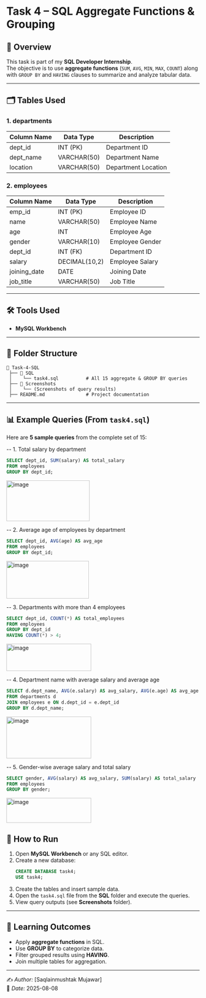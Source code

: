 # Task 4 – SQL Aggregate Functions & Grouping

## 📌 Overview
This task is part of my **SQL Developer Internship**.  
The objective is to use **aggregate functions** (`SUM`, `AVG`, `MIN`, `MAX`, `COUNT`) along with `GROUP BY` and `HAVING` clauses to summarize and analyze tabular data.

---

## 🗂️ Tables Used
### 1. departments
| Column Name | Data Type     | Description              |
|-------------|--------------|--------------------------|
| dept_id     | INT (PK)     | Department ID            |
| dept_name   | VARCHAR(50)  | Department Name          |
| location    | VARCHAR(50)  | Department Location      |

### 2. employees
| Column Name   | Data Type     | Description              |
|---------------|--------------|--------------------------|
| emp_id        | INT (PK)     | Employee ID              |
| name          | VARCHAR(50)  | Employee Name            |
| age           | INT          | Employee Age             |
| gender        | VARCHAR(10)  | Employee Gender          |
| dept_id       | INT (FK)     | Department ID            |
| salary        | DECIMAL(10,2)| Employee Salary          |
| joining_date  | DATE         | Joining Date             |
| job_title     | VARCHAR(50)  | Job Title                |

---

## 🛠️ Tools Used
- **MySQL Workbench**

---

## 📂 Folder Structure
```
📁 Task-4-SQL
 ├── 📁 SQL
 │    └── task4.sql          # All 15 aggregate & GROUP BY queries
 ├── 📁 Screenshots
 │    └── (Screenshots of query results)
 ├── README.md               # Project documentation
```

---

## 📊 Example Queries (From `task4.sql`)
Here are **5 sample queries** from the complete set of 15:


-- 1. Total salary by department
```sql
SELECT dept_id, SUM(salary) AS total_salary
FROM employees
GROUP BY dept_id;
```
<img width="217" height="106" alt="image" src="https://github.com/user-attachments/assets/98300cb0-3b09-4f8a-9b34-200cb3081993" />


-- 2. Average age of employees by department
```sql
SELECT dept_id, AVG(age) AS avg_age
FROM employees
GROUP BY dept_id;
```
<img width="215" height="98" alt="image" src="https://github.com/user-attachments/assets/ec84b581-660c-4e2b-b820-42b6c7c57390" />


-- 3. Departments with more than 4 employees
```sql
SELECT dept_id, COUNT(*) AS total_employees
FROM employees
GROUP BY dept_id
HAVING COUNT(*) > 4;
```
<img width="221" height="71" alt="image" src="https://github.com/user-attachments/assets/9a566f1a-c1f3-4d51-8ffe-8396958e12f2" />


-- 4. Department name with average salary and average age
```sql
SELECT d.dept_name, AVG(e.salary) AS avg_salary, AVG(e.age) AS avg_age
FROM departments d
JOIN employees e ON d.dept_id = e.dept_id
GROUP BY d.dept_name;
```
<img width="221" height="109" alt="image" src="https://github.com/user-attachments/assets/e594b024-feb5-42bc-908a-0f295ee604fb" />


-- 5. Gender-wise average salary and total salary
```sql
SELECT gender, AVG(salary) AS avg_salary, SUM(salary) AS total_salary
FROM employees
GROUP BY gender;
```
<img width="221" height="65" alt="image" src="https://github.com/user-attachments/assets/f53580cc-68ec-4c0b-abc9-02d1ee5347d0" />



## 🚀 How to Run
1. Open **MySQL Workbench** or any SQL editor.
2. Create a new database:
    ```sql
   CREATE DATABASE task4;
   USE task4;
   ```
3. Create the tables and insert sample data.
4. Open the `task4.sql` file from the **SQL** folder and execute the queries.
5. View query outputs (see **Screenshots** folder).

---

## 🎯 Learning Outcomes
- Apply **aggregate functions** in SQL.
- Use **GROUP BY** to categorize data.
- Filter grouped results using **HAVING**.
- Join multiple tables for aggregation.

---

✍️ *Author:* [Saqlainmushtak Mujawar]  
📅 *Date:* 2025-08-08
